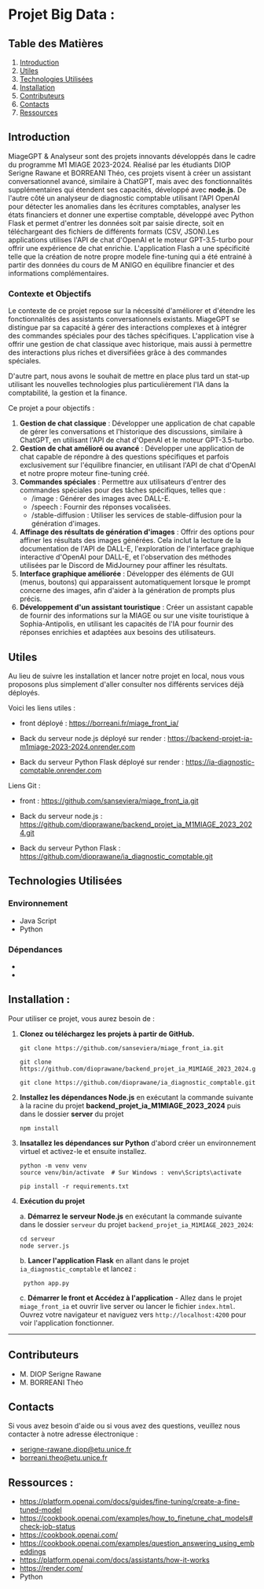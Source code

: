 Projet Big Data :
=================

## Table des Matières

1. [Introduction](#introduction)
2. [Utiles](#utiles)
3. [Technologies Utilisées](#technologies-utilisées)
4. [Installation](#installation)
5. [Contributeurs](#contributeurs)
5. [Contacts](#contacts)
5. [Ressources](#ressources)

## Introduction
MiageGPT & Analyseur sont des projets innovants développés dans le cadre du programme M1 MIAGE 2023-2024. Réalisé par les étudiants DIOP Serigne Rawane et BORREANI Théo, ces projets visent à créer un assistant conversationnel avancé, similaire à ChatGPT, mais avec des fonctionnalités supplémentaires qui étendent ses capacités, développé avec **node.js**. De l'autre côté un analyseur de diagnostic comptable utilisant l'API OpenAI pour détecter les anomalies dans les écritures comptables, analyser les états financiers et donner une expertise comptable, développé avec Python Flask et permet d'entrer les données soit par saisie directe, soit en téléchargeant des fichiers de différents formats (CSV, JSON).Les applications utilises l'API de chat d'OpenAI et le moteur GPT-3.5-turbo pour offrir une expérience de chat enrichie. L'application Flash a une spécificité telle que la création de notre propre modele fine-tuning qui a été entrainé à partir des données du cours de M ANIGO en équilibre financier et des informations complémentaires.

### Contexte et Objectifs

Le contexte de ce projet repose sur la nécessité d'améliorer et d'étendre les fonctionnalités des assistants conversationnels existants. MiageGPT se distingue par sa capacité à gérer des interactions complexes et à intégrer des commandes spéciales pour des tâches spécifiques. L'application vise à offrir une gestion de chat classique avec historique, mais aussi à permettre des interactions plus riches et diversifiées grâce à des commandes spéciales.

D'autre part, nous avons le souhait de mettre en place plus tard un stat-up utilisant les nouvelles technologies plus particulièrement l'IA dans la comptabilité, la gestion et la finance.


Ce projet a pour objectifs :

1. **Gestion de chat classique** : Développer une application de chat capable de gérer les conversations et l'historique des discussions, similaire à ChatGPT, en utilisant l'API de chat d'OpenAI et le moteur GPT-3.5-turbo.
2. **Gestion de chat amélioré ou avancé** : Développer une application de chat capable de répondre à des questions spécifiques et parfois exclusivement sur l'équilibre financier, en utilisant l'API de chat d'OpenAI et notre propre moteur fine-tuning créé.
3. **Commandes spéciales** : Permettre aux utilisateurs d'entrer des commandes spéciales pour des tâches spécifiques, telles que :
    * /image : Générer des images avec DALL-E.
    * /speech : Fournir des réponses vocalisées.
    * /stable-diffusion : Utiliser les services de stable-diffusion pour la génération d'images.
4. **Affinage des résultats de génération d'images** : Offrir des options pour affiner les résultats des images générées. Cela inclut la lecture de la documentation de l'API de DALL-E, l'exploration de l'interface graphique interactive d'OpenAI pour DALL-E, et l'observation des méthodes utilisées par le Discord de MidJourney pour affiner les résultats.
5. **Interface graphique améliorée** : Développer des éléments de GUI (menus, boutons) qui apparaissent automatiquement lorsque le prompt concerne des images, afin d'aider à la génération de prompts plus précis. 
6. **Développement d'un assistant touristique** : Créer un assistant capable de fournir des informations sur la MIAGE ou sur une visite touristique à Sophia-Antipolis, en utilisant les capacités de l'IA pour fournir des réponses enrichies et adaptées aux besoins des utilisateurs. 


## Utiles
Au lieu de suivre les installation et lancer notre projet en local, nous vous proposons plus simplement d'aller consulter nos différents services déjà déployés.

Voici les liens utiles :

* front déployé : https://borreani.fr/miage_front_ia/

* Back du serveur node.js déployé sur render : https://backend-projet-ia-m1miage-2023-2024.onrender.com

* Back du serveur Python Flask déployé sur render : https://ia-diagnostic-comptable.onrender.com

Liens Git :

* front : https://github.com/sanseviera/miage_front_ia.git

* Back du serveur node.js : https://github.com/dioprawane/backend_projet_ia_M1MIAGE_2023_2024.git

* Back du serveur Python Flask : https://github.com/dioprawane/ia_diagnostic_comptable.git


## Technologies Utilisées

### Environnement

- Java Script
- Python

### Dépendances

-
-

## Installation :
Pour utiliser ce projet, vous aurez besoin de :

1. **Clonez ou téléchargez les projets à partir de GitHub.**
   ```
   git clone https://github.com/sanseviera/miage_front_ia.git

   git clone https://github.com/dioprawane/backend_projet_ia_M1MIAGE_2023_2024.git

   git clone https://github.com/dioprawane/ia_diagnostic_comptable.git
   ```

2. **Installez les dépendances Node.js** en exécutant la commande suivante à la racine du projet **backend_projet_ia_M1MIAGE_2023_2024** puis dans le dossier **server** du projet
   ```
   npm install
   ```

3. **Insatallez les dépendances sur Python** d'abord créer un environnement virtuel et activez-le et ensuite installez.
   ```
   python -m venv venv
   source venv/bin/activate  # Sur Windows : venv\Scripts\activate
   ```
   ```
   pip install -r requirements.txt
   ```

5. **Exécution du projet**

    a. **Démarrez le serveur Node.js** en exécutant la commande suivante dans le dossier `serveur` du projet `backend_projet_ia_M1MIAGE_2023_2024`:

   ```
   cd serveur
   node server.js
   ```

    b. **Lancer l'application Flask** en allant dans le projet `ia_diagnostic_comptable` et lancez :
   ```
    python app.py
   ```

    c. **Démarrer le front et Accédez à l'application** - Allez dans le projet `miage_front_ia` et ouvrir live server ou lancer le fichier `index.html`. Ouvrez votre navigateur et naviguez vers `http://localhost:4200` pour voir l'application fonctionner.

-------------------------------------------------------------------------------------------

## Contributeurs

- M. DIOP Serigne Rawane
- M. BORREANI Théo

## Contacts

Si vous avez besoin d'aide ou si vous avez des questions, veuillez nous contacter à notre adresse électronique :

- serigne-rawane.diop@etu.unice.fr
- borreani.theo@etu.unice.fr

## Ressources :
- https://platform.openai.com/docs/guides/fine-tuning/create-a-fine-tuned-model
- https://cookbook.openai.com/examples/how_to_finetune_chat_models#check-job-status
- https://cookbook.openai.com/
- https://cookbook.openai.com/examples/question_answering_using_embeddings
- https://platform.openai.com/docs/assistants/how-it-works
- https://render.com/
- Python  